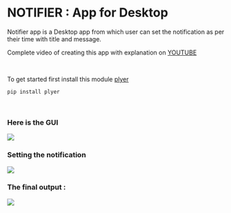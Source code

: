 # NOTIFIER : App for Desktop

 Notifier app is a Desktop app from which user can set the notification as per their time with title and message. 

Complete video of creating this app with explanation on [YOUTUBE](https://www.youtube.com/watch?v=cfjPfYuZBZs&t=6s)

<br>

To get started first install this module [plyer](https://plyer.readthedocs.io/en/latest/)
<br>

```
pip install plyer
```
<br>

### Here is the GUI
![](https://ik.imagekit.io/tfme5aczhhf/images-for-github/notifier-app-gui_ZD5DxRuW4.PNG?updatedAt=1626967810383)

### Setting the notification
![](https://ik.imagekit.io/tfme5aczhhf/images-for-github/notifier-notifi-set_iUD-WDl8c.PNG?updatedAt=1626967811075)
### The final output :
![](https://ik.imagekit.io/tfme5aczhhf/images-for-github/notification-popup_DYy-FLaNj.PNG?updatedAt=1626967811931)
